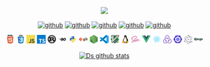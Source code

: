 <!--
 * @author: DSCode
 * @create: 2020-10-10 16:49 PM
 * @license: MIT
 * @lastAuthor: DSCode
 * @lastEditTime: 2021-09-10 11:57 AM
 * @desc: Some of my profiles.
-->
 <div align="center">
  <p><img src="https://gpvc.arturio.dev/DsCodeStudio" /></p>
  <p>
    <a href="https://github.com/DsCodeStudio"
      ><img
        src="https://cdn.jsdelivr.net/npm/simple-icons@3.0.1/icons/github.svg"
        alt="github"
        height="30"
    /></a>
    <a href="https://dev.to/dscodestudio"
      ><img
        src="https://cdn.jsdelivr.net/npm/simple-icons@3.0.1/icons/dev-dot-to.svg"
        alt="github"
        height="30"
    /></a>
    <a href="https://twitter.com/DSCodeTop1"
      ><img
        src="https://cdn.jsdelivr.net/npm/simple-icons@3.0.1/icons/twitter.svg"
        alt="github"
        height="30"
    /></a>
    <a href="https://codepen.io/dscodestudio"
      ><img
        src="https://cdn.jsdelivr.net/npm/simple-icons@3.0.1/icons/codepen.svg"
        alt="github"
        height="30"
    /></a>
    <a href="https://www.dscode.top"
      ><img
        src="https://cdn.jsdelivr.net/npm/simple-icons@3.0.1/icons/icloud.svg"
        alt="github"
        height="30"
    /></a>
  </p>
  <p>
    <code
      ><img
        height="20"
        src="https://raw.githubusercontent.com/github/explore/80688e429a7d4ef2fca1e82350fe8e3517d3494d/topics/html/html.png"
    /></code>
    <code
      ><img
        height="20"
        src="https://raw.githubusercontent.com/github/explore/80688e429a7d4ef2fca1e82350fe8e3517d3494d/topics/css/css.png"
    /></code>
    <code
      ><img
        height="20"
        src="https://raw.githubusercontent.com/github/explore/80688e429a7d4ef2fca1e82350fe8e3517d3494d/topics/javascript/javascript.png"
    /></code>
    <code
      ><img
        height="20"
        src="https://raw.githubusercontent.com/github/explore/80688e429a7d4ef2fca1e82350fe8e3517d3494d/topics/typescript/typescript.png"
    /></code>
    <code
      ><img
        height="20"
        src="https://raw.githubusercontent.com/github/explore/80688e429a7d4ef2fca1e82350fe8e3517d3494d/topics/rust/rust.png"
    /></code>
    <code
      ><img
        height="20"
        src="https://raw.githubusercontent.com/github/explore/80688e429a7d4ef2fca1e82350fe8e3517d3494d/topics/go/go.png"
    /></code>
    <code
      ><img
        height="20"
        src="https://raw.githubusercontent.com/github/explore/80688e429a7d4ef2fca1e82350fe8e3517d3494d/topics/python/python.png"
    /></code>
    <code
      ><img
        height="20"
        src="https://raw.githubusercontent.com/github/explore/80688e429a7d4ef2fca1e82350fe8e3517d3494d/topics/git/git.png"
    /></code>
    <code
      ><img
        height="20"
        src="https://raw.githubusercontent.com/github/explore/80688e429a7d4ef2fca1e82350fe8e3517d3494d/topics/nodejs/nodejs.png"
    /></code>
    <code
      ><img
        height="20"
        src="https://raw.githubusercontent.com/github/explore/80688e429a7d4ef2fca1e82350fe8e3517d3494d/topics/visual-studio-code/visual-studio-code.png"
    /></code>
    <code
      ><img
        height="20"
        src="https://raw.githubusercontent.com/github/explore/80688e429a7d4ef2fca1e82350fe8e3517d3494d/topics/vim/vim.png"
    /></code>
    <code
      ><img
        height="20"
        src="https://raw.githubusercontent.com/github/explore/80688e429a7d4ef2fca1e82350fe8e3517d3494d/topics/linux/linux.png"
    /></code>
    <code
      ><img
        height="20"
        src="https://raw.githubusercontent.com/github/explore/80688e429a7d4ef2fca1e82350fe8e3517d3494d/topics/sass/sass.png"
    /></code>
    <code
      ><img
        height="20"
        src="https://raw.githubusercontent.com/github/explore/80688e429a7d4ef2fca1e82350fe8e3517d3494d/topics/vue/vue.png"
    /></code>
    <code
      ><img
        height="20"
        src="https://raw.githubusercontent.com/github/explore/80688e429a7d4ef2fca1e82350fe8e3517d3494d/topics/react/react.png"
    /></code>
    <code
      ><img
        height="20"
        src="https://raw.githubusercontent.com/github/explore/80688e429a7d4ef2fca1e82350fe8e3517d3494d/topics/redux/redux.png"
    /></code>
    <code
      ><img
        height="20"
        src="https://raw.githubusercontent.com/github/explore/80688e429a7d4ef2fca1e82350fe8e3517d3494d/topics/eslint/eslint.png"
    /></code>
    <code
      ><img
        height="20"
        src="https://raw.githubusercontent.com/github/explore/80688e429a7d4ef2fca1e82350fe8e3517d3494d/topics/electron/electron.png"
    /></code>
    <code
      ><img
        height="20"
        src="https://raw.githubusercontent.com/github/explore/80688e429a7d4ef2fca1e82350fe8e3517d3494d/topics/django/django.png"
    /></code>
  </p>
  <!-- <p>
    <img
      src="https://github-readme-streak-stats.herokuapp.com/?user=DsCodeStudio"
      alt="GitHub streak stats"
    />
  </p> -->
  <p>
    <a href="https://github.com/DsCodeStudio">
      <img
        align="center"
        src="https://github-readme-stats-alpha-murex.vercel.app/api/?username=DsCodeStudio&count_private=true&title_color=5094F0&icon_color=5094F0&text_color=343434&bg_color=FFFEFE&show_icons=true"
        alt="Ds github stats"
      />
    </a>
  </p>
</div>
